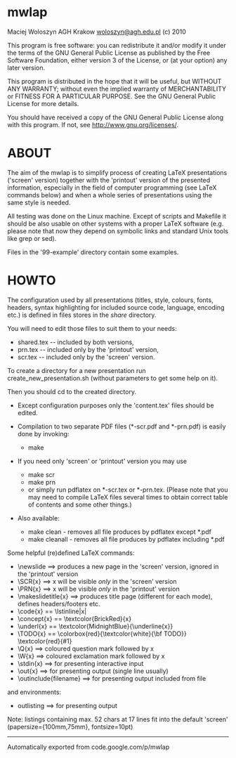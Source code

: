 # mwlap

Maciej Woloszyn AGH Krakow <woloszyn@agh.edu.pl> (c) 2010

This program is free software: you can redistribute it and/or modify
it under the terms of the GNU General Public License as published by
the Free Software Foundation, either version 3 of the License, or
(at your option) any later version.

This program is distributed in the hope that it will be useful,
but WITHOUT ANY WARRANTY; without even the implied warranty of
MERCHANTABILITY or FITNESS FOR A PARTICULAR PURPOSE.  See the
GNU General Public License for more details.

You should have received a copy of the GNU General Public License
along with this program.  If not, see <http://www.gnu.org/licenses/>.


ABOUT
=====

The aim of the mwlap is to simplify process of creating LaTeX presentations
('screen' version) together with the 'printout' version of the presented
information, especially in the field of computer programming (see LaTeX 
commands below) and when a whole series of presentations using the same style
is needed.

All testing was done on the Linux machine. Except of scripts and Makefile
it should be also usable on other systems with a proper LaTeX software
(e.g. please note that now they depend on symbolic links and standard
Unix tools like grep or sed).

Files in the '99-example' directory contain some examples.


HOWTO
=====

The configuration used by all presentations (titles, style, colours, fonts,
headers, syntax highlighting for included source code, language, encoding etc.)
is defined in files stores in the _share_ directory.

You will need to edit those files to suit them to your needs:
 - shared.tex -- included by both versions,
 - prn.tex -- included only by the 'printout' version,
 - scr.tex -- included only by the 'screen' version.

To create a directory for a new presentation run create_new_presentation.sh
(without parameters to get some help on it).

Then you should cd to the created directory.
- Except configuration purposes only the 'content.tex' files should be edited.
- Compilation to two separate PDF files (*-scr.pdf and *-prn.pdf)
  is easily done by invoking:
   - make
   
- If you need only 'screen' or 'printout' version you may use
   - make scr
   - make prn
   - or simply run pdflatex on *-scr.tex or *-prn.tex.
  (Please note that you may need to compile LaTeX files several times
  to obtain correct table of contents and some other things.)

- Also available:
   - make clean - removes all file produces by pdflatex except *.pdf
   - make cleanall - removes all file produces by pdflatex including *.pdf

Some helpful (re)defined LaTeX commands:
- \newslide ==> produces a new page in the 'screen' version, ignored in the 
               'printout' version
- \SCR{x} ==> x will be visible *only* in the 'screen' version
- \PRN{x} ==> x will be visible *only* in the 'printout' version
- \makeslidetitle{x} ==> produces title page (different for each mode), defines 
                        headers/footers etc.
- \code{x} == \lstinline|x|
- \concept{x} == \textcolor{BrickRed}{x}
- \underl{x} == \textcolor{MidnightBlue}{\underline{x}}
- \TODO{x} == \colorbox{red}{\textcolor{white}{\bf TODO}} \textcolor{red}{#1}
- \Q{x} ==> coloured question mark followed by x
- \W{x} ==> coloured exclamation mark followed by x
- \stdin{x} ==> for presenting interactive input
- \out{x} ==> for presenting output (single line usually)
- \outinclude{filename} ==> for presenting output included from file
 
and environments:
- outlisting ==> for presenting output

Note: listings containing max. 52 chars at 17 lines fit into the default 
'screen' (papersize={100mm,75mm}, fontsize=10pt)


---

Automatically exported from code.google.com/p/mwlap
